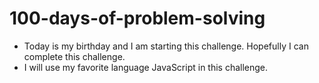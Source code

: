 # 100-days-of-problem-solving

- Today is my birthday and I am starting this challenge. Hopefully I can complete this challenge.
- I will use my favorite language JavaScript in this challenge.
